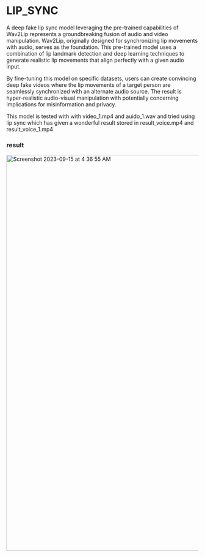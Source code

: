 # LIP_SYNC


A deep fake lip sync model leveraging the pre-trained capabilities of Wav2Lip represents a groundbreaking fusion of audio and video manipulation. Wav2Lip, originally designed for synchronizing lip movements with audio, serves as the foundation. This pre-trained model uses a combination of lip landmark detection and deep learning techniques to generate realistic lip movements that align perfectly with a given audio input.

By fine-tuning this model on specific datasets, users can create convincing deep fake videos where the lip movements of a target person are seamlessly synchronized with an alternate audio source. The result is hyper-realistic audio-visual manipulation with potentially concerning implications for misinformation and privacy.

This model is tested with with video_1.mp4 and auido_1.wav and tried using lip sync which has given a wonderful result stored in result_voice.mp4 and result_voice_1.mp4


### result

<img width="1036" alt="Screenshot 2023-09-15 at 4 36 55 AM" src="https://github.com/akashsharma-2002/LIP_SYNC/assets/73756172/fb109df4-b186-47ab-a425-804a04d88f67">

